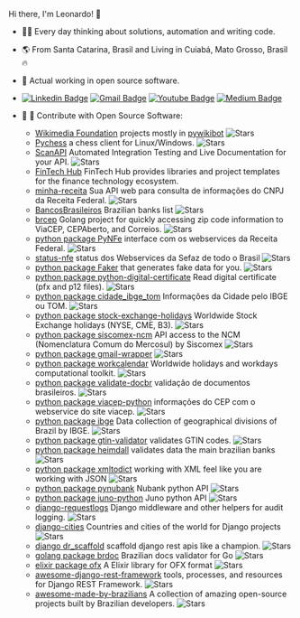 Hi there, I'm Leonardo! 👋

- 🧑‍💻 Every day thinking about solutions, automation and writing code.
- 🌎 From Santa Catarina, Brasil and Living in Cuiabá, Mato Grosso, Brasil :fire:
- 🚧 Actual working in open source software.
- [![Linkedin Badge](https://img.shields.io/badge/-LinkedIn-blue?style=flat-square&logo=Linkedin&logoColor=white&link=https://www.linkedin.com/in/leonardogregianin/)](https://www.linkedin.com/in/leonardogregianin/)
[![Gmail Badge](https://img.shields.io/badge/-Gmail-c14438?style=flat-square&logo=Gmail&logoColor=white&link=mailto:leogregianin@gmail.com)](mailto:leogregianin@gmail.com)
[![Youtube Badge](https://img.shields.io/badge/-Youtube-303030?style=social&logo=Youtube&link=https://www.youtube.com/@leonardogregianin)](https://www.youtube.com/@leonardogregianin)
[![Medium Badge](https://img.shields.io/badge/-Medium-303030?style=flat-square&logo=Medium&link=https://medium.com/@leogregianin)](https://medium.com/@leogregianin)

- :seedling: :pray: Contribute with Open Source Software:
     * [Wikimedia Foundation](https://github.com/wikimedia) projects mostly in [pywikibot](https://github.com/wikimedia/pywikibot) ![Stars](https://img.shields.io/github/stars/wikimedia/pywikibot?style=flat-square)
     * [Pychess](https://github.com/pychess/pychess) a chess client for Linux/Windows. ![Stars](https://img.shields.io/github/stars/pychess/pychess?style=flat-square)
     * [ScanAPI](https://github.com/scanapi) Automated Integration Testing and Live Documentation for your API. ![Stars](https://img.shields.io/github/stars/scanapi/scanapi?style=flat-square)
     * [FinTech Hub](https://github.com/fintech-hub/) FinTech Hub provides libraries and project templates for the finance technology ecosystem.
     * [minha-receita](https://github.com/cuducos/minha-receita) Sua API web para consulta de informações do CNPJ da Receita Federal. ![Stars](https://img.shields.io/github/stars/cuducos/minha-receita?style=flat-square)
     * [BancosBrasileiros](https://github.com/guibranco/BancosBrasileiros) Brazilian banks list ![Stars](https://img.shields.io/github/stars/guibranco/BancosBrasileiros?style=flat-square)
     * [brcep](https://github.com/leogregianin/brcep) Golang project for quickly accessing zip code information to ViaCEP, CEPAberto, and Correios. ![Stars](https://img.shields.io/github/stars/leogregianin/brcep?style=flat-square)
     * [python package PyNFe](https://github.com/TadaSoftware/PyNFe) interface com os webservices da Receita Federal. ![Stars](https://img.shields.io/github/stars/TadaSoftware/PyNFe?style=flat-square)
     * [status-nfe](https://github.com/lucrorural/status-nfe) status dos Webservices da Sefaz de todo o Brasil ![Stars](https://img.shields.io/github/stars/lucrorural/status-nfe?style=flat-square)
     * [python package Faker](https://github.com/joke2k/faker) that generates fake data for you. ![Stars](https://img.shields.io/github/stars/joke2k/faker?style=flat-square)
     * [python package python-digital-certificate](https://github.com/leogregianin/python-digital-certificate) Read digital certificate (pfx and p12 files). ![Stars](https://img.shields.io/github/stars/leogregianin/python-digital-certificate?style=flat-square)
     * [python package cidade_ibge_tom](https://github.com/leogregianin/cidade_ibge_tom) Informações da Cidade pelo IBGE ou TOM. ![Stars](https://img.shields.io/github/stars/leogregianin/cidade_ibge_tom?style=flat-square)
     * [python package stock-exchange-holidays](https://github.com/leogregianin/stock-exchange-holidays) Worldwide Stock Exchange holidays (NYSE, CME, B3). ![Stars](https://img.shields.io/github/stars/leogregianin/stock-exchange-holidays?style=flat-square)
     * [python package siscomex-ncm](https://github.com/leogregianin/siscomex-ncm) API access to the NCM (Nomenclatura Comum do Mercosul) by Siscomex ![Stars](https://img.shields.io/github/stars/leogregianin/siscomex-ncm?style=flat-square)
     * [python package gmail-wrapper](https://github.com/loadsmart/gmail-wrapper) ![Stars](https://img.shields.io/github/stars/loadsmart/gmail-wrapper?style=flat-square)
     * [python package workcalendar](https://github.com/workalendar/workalendar) Worldwide holidays and workdays computational toolkit. ![Stars](https://img.shields.io/github/stars/workalendar/workalendar?style=flat-square)
     * [python package validate-docbr](https://github.com/alvarofpp/validate-docbr) validação de documentos brasileiros. ![Stars](https://img.shields.io/github/stars/alvarofpp/validate-docbr?style=flat-square)
     * [python package viacep-python](https://github.com/leogregianin/viacep-python) informações do CEP com o webservice do site viacep. ![Stars](https://img.shields.io/github/stars/leogregianin/viacep-python?style=flat-square)
     * [python package ibge](https://github.com/leogregianin/ibge) Data collection of geographical divisions of Brazil by IBGE. ![Stars](https://img.shields.io/github/stars/leogregianin/ibge?style=flat-square)
     * [python package gtin-validator](https://github.com/charithe/gtin-validator) validates GTIN codes. ![Stars](https://img.shields.io/github/stars/charithe/gtin-validator?style=flat-square)
     * [python package heimdall](https://github.com/luizalabs/heimdall) validates data the main brazilian banks ![Stars](https://img.shields.io/github/stars/luizalabs/heimdall?style=flat-square)
     * [python package xmltodict](https://github.com/martinblech/xmltodict) working with XML feel like you are working with JSON ![Stars](https://img.shields.io/github/stars/martinblech/xmltodict?style=flat-square)
     * [python package pynubank](https://github.com/andreroggeri/pynubank) Nubank python API ![Stars](https://img.shields.io/github/stars/andreroggeri/pynubank?style=flat-square)
     * [python package juno-python](https://github.com/mjr/juno-python) Juno python API ![Stars](https://img.shields.io/github/stars/mjr/juno-python?style=flat-square)
     * [django-requestlogs](https://github.com/Raekkeri/django-requestlogs) Django middleware and other helpers for audit logging. ![Stars](https://img.shields.io/github/stars/Raekkeri/django-requestlogs?style=flat-square)
     * [django-cities](https://github.com/coderholic/django-cities) Countries and cities of the world for Django projects ![Stars](https://img.shields.io/github/stars/coderholic/django-cities?style=flat-square)
     * [django dr_scaffold](https://github.com/Abdenasser/dr_scaffold) scaffold django rest apis like a champion. ![Stars](https://img.shields.io/github/stars/Abdenasser/dr_scaffold?style=flat-square)
     * [golang package brdoc](https://github.com/paemuri/brdoc) Brazilian docs validator for Go ![Stars](https://img.shields.io/github/stars/paemuri/brdoc?style=flat-square)
     * [elixir package ofx](https://github.com/Finbits/ofx) A Elixir library for OFX format ![Stars](https://img.shields.io/github/stars/Finbits/ofx?style=flat-square)
     * [awesome-django-rest-framework](https://github.com/nioperas06/awesome-django-rest-framework) tools, processes, and resources for Django REST Framework. ![Stars](https://img.shields.io/github/stars/nioperas06/awesome-django-rest-framework?style=flat-square)
     * [awesome-made-by-brazilians](https://github.com/felipefialho/awesome-made-by-brazilians) A collection of amazing open-source projects built by Brazilian developers. ![Stars](https://img.shields.io/github/stars/felipefialho/awesome-made-by-brazilians?style=flat-square)
